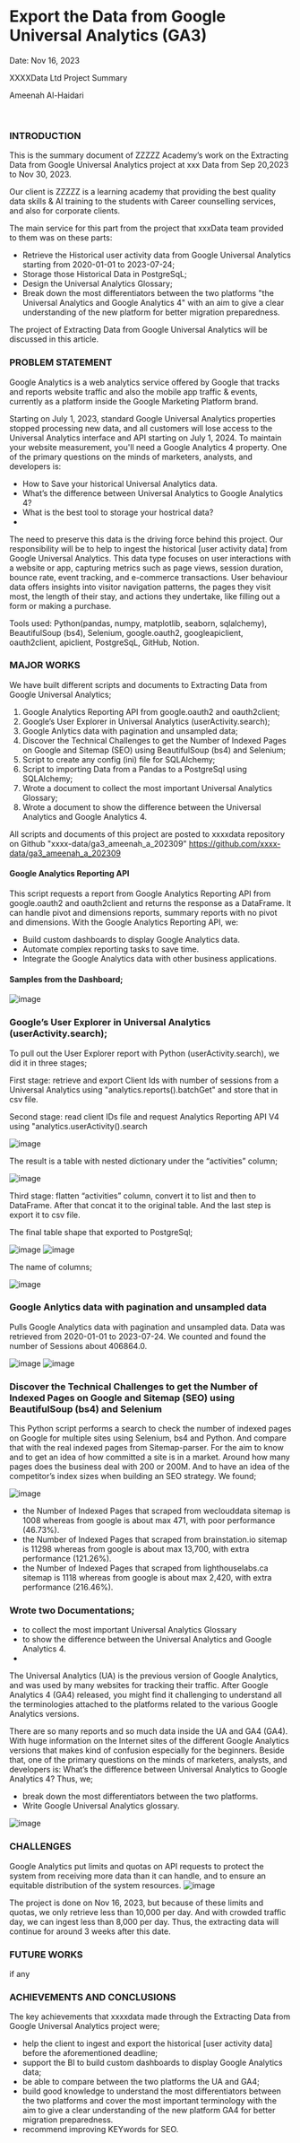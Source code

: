 # Export the Data from Google Universal Analytics (GA3)
Date: Nov 16, 2023

XXXXData Ltd Project Summary 

Ameenah Al-Haidari


 
### INTRODUCTION
This is the summary document of ZZZZZ Academy’s work on the Extracting Data from Google Universal Analytics project at xxx Data from Sep 20,2023 to Nov 30, 2023. 

Our client is ZZZZZ is a learning academy that providing the best quality data skills & AI training to the students with Career counselling services, and also for corporate clients.

The main service for this part from the project that xxxData team provided to them was on these parts:
- Retrieve the Historical user activity data from Google Universal Analytics starting from 2020-01-01 to 2023-07-24;
- Storage those Historical Data in PostgreSqL;
- Design the Universal Analytics Glossary;
- Break down the most differentiators between the two platforms "the Universal Analytics and Google Analytics 4" with an aim to give a clear understanding of the new platform for better migration preparedness.
  
The project of Extracting Data from Google Universal Analytics will be discussed in this article.

### PROBLEM STATEMENT
Google Analytics is a web analytics service offered by Google that tracks and reports website traffic and also the mobile app traffic & events, currently as a platform inside the Google Marketing Platform brand.

Starting on July 1, 2023, standard Google Universal Analytics properties stopped processing new data, and all customers will lose access to the Universal Analytics interface and API starting on July 1, 2024. To maintain your website measurement, you'll need a Google Analytics 4 property.
One of the primary questions on the minds of marketers, analysts, and developers is:

- How to Save your historical Universal Analytics data.
- What’s the difference between Universal Analytics to Google Analytics 4?
- What is the best tool to storage your hostrical data?
- 
The need to preserve this data is the driving force behind this project. Our responsibility will be to help to ingest the historical [user activity data] from Google Universal Analytics. This data type focuses on user interactions with a website or app, capturing metrics such as page views, session duration, bounce rate, event tracking, and e-commerce transactions. User behaviour data offers insights into visitor navigation patterns, the pages they visit most, the length of their stay, and actions they undertake, like filling out a form or making a purchase.

Tools used: Python(pandas, numpy, matplotlib, seaborn, sqlalchemy), BeautifulSoup (bs4), Selenium, google.oauth2, googleapiclient, oauth2client, apiclient, PostgreSqL, GitHub, Notion.

### MAJOR WORKS
We have built different scripts and documents to Extracting Data from Google Universal Analytics;
1.	Google Analytics Reporting API from google.oauth2 and oauth2client;
2.	Google’s User Explorer in Universal Analytics (userActivity.search);
3.	Google Anlytics data with pagination and unsampled data;
4.	Discover the Technical Challenges to get the Number of Indexed Pages on Google and Sitemap (SEO) using BeautifulSoup (bs4) and Selenium;
5.	Script to create any config (ini) file for SQLAlchemy;
6.	Script to importing Data from a Pandas to a PostgreSql using SQLAlchemy;
7.	Wrote a document to collect the most important Universal Analytics Glossary;
8.	Wrote a document to show the difference between the Universal Analytics and Google Analytics 4.

All scripts and documents of this project are posted to xxxxdata repository on Github "xxxx-data/ga3_ameenah_a_202309"
https://github.com/xxxx-data/ga3_ameenah_a_202309


#### Google Analytics Reporting API
This script requests a report from Google Analytics Reporting API from google.oauth2 and oauth2client and returns the response as a DataFrame. It can handle pivot and dimensions reports, summary reports with no pivot and dimensions. With the Google Analytics Reporting API, we:
-	Build custom dashboards to display Google Analytics data.
-	Automate complex reporting tasks to save time.
-	Integrate the Google Analytics data with other business applications.


#### Samples from the Dashboard;

![image](https://github.com/beam-data/ga3_ameenah_a_202309/assets/123785380/7a1344a8-7177-455c-a5c4-6356eaeed365)

 	 
### Google’s User Explorer in Universal Analytics (userActivity.search);
To pull out the User Explorer report with Python (userActivity.search), we did it in three stages;

First stage: retrieve and export Client Ids with number of sessions from a Universal Analytics using "analytics.reports().batchGet" and store that in csv file.

Second stage: read client IDs file and request Analytics Reporting API V4 using "analytics.userActivity().search

![image](https://github.com/beam-data/ga3_ameenah_a_202309/assets/123785380/8448703a-8fb5-4ece-bb69-290ee2ff7de7)

The result is a table with nested dictionary under the “activities” column;

![image](https://github.com/beam-data/ga3_ameenah_a_202309/assets/123785380/e7f35c72-9036-4af9-85b4-c0c2ce96f080)

Third stage: flatten “activities” column, convert it to list and then to DataFrame. After that concat it to the original table. And the last step is export it to csv file. 

The final table shape that exported to PostgreSql;

![image](https://github.com/beam-data/ga3_ameenah_a_202309/assets/123785380/45c01ff3-3bbf-4124-a311-434d52eb6ec4)
![image](https://github.com/beam-data/ga3_ameenah_a_202309/assets/123785380/874486d4-abef-4b48-bb7a-e67154bb7440)

The name of columns;

![image](https://github.com/beam-data/ga3_ameenah_a_202309/assets/123785380/5c8cc6ed-c0e8-4cbd-8230-bad79d9df0fe)


### Google Anlytics data with pagination and unsampled data
Pulls Google Analytics data with pagination and unsampled data. Data was retrieved from 2020-01-01 to 2023-07-24. We counted and found the number of Sessions about 406864.0.

![image](https://github.com/beam-data/ga3_ameenah_a_202309/assets/123785380/330b1743-0e79-4d79-817b-b510506ee1d2)
![image](https://github.com/beam-data/ga3_ameenah_a_202309/assets/123785380/aabcad3b-375c-4ae7-9dd9-1f2a30bd10cf)


### Discover the Technical Challenges to get the Number of Indexed Pages on Google and Sitemap (SEO) using BeautifulSoup (bs4) and Selenium
This Python script performs a search to check the number of indexed pages on Google for multiple sites using Selenium, bs4 and Python. And compare that with the real indexed pages from Sitemap-parser. 
For the aim to know and to get an idea of how committed a site is in a market. Around how many pages does the business deal with 200 or 200M. And to have an idea of the competitor’s index sizes when building an SEO strategy.
We found;

 ![image](https://github.com/beam-data/ga3_ameenah_a_202309/assets/123785380/6147c4d8-06ad-487c-9d1c-d3b7408d85d9)

- the Number of Indexed Pages that scraped from weclouddata sitemap is 1008 whereas from google is about max 471, with poor performance (46.73%).
- the Number of Indexed Pages that scraped from brainstation.io sitemap is 11298 whereas from google is about max 13,700, with extra performance (121.26%).
- the Number of Indexed Pages that scraped from lighthouselabs.ca sitemap is 1118 whereas from google is about max 2,420, with extra performance (216.46%).

### Wrote two Documentations;
-	 to collect the most important Universal Analytics Glossary
-	 to show the difference between the Universal Analytics and Google Analytics 4.
-	 
The Universal Analytics (UA) is the previous version of Google Analytics, and was used by many websites for tracking their traffic. After Google Analytics 4 (GA4) released, you might find it challenging to understand all the terminologies attached to the platforms related to the various Google Analytics versions.

There are so many reports and so much data inside the UA and GA4 (GA4). With huge information on the Internet sites of the different Google Analytics versions that makes kind of confusion especially for the beginners. Beside that, one of the primary questions on the minds of marketers, analysts, and developers is: What’s the difference between Universal Analytics to Google Analytics 4?  Thus, we;

- break down the most differentiators between the two platforms.
- Write Google Universal Analytics glossary.
 	 
![image](https://github.com/beam-data/ga3_ameenah_a_202309/assets/123785380/d94e5b98-a5c1-4985-918e-3354d3a87061)

### CHALLENGES
Google Analytics put limits and quotas on API requests to protect the system from receiving more data than it can handle, and to ensure an equitable distribution of the system resources.
![image](https://github.com/beam-data/ga3_ameenah_a_202309/assets/123785380/1d5ad915-0f33-42eb-a047-abe0efc729ce)

The project is done on Nov 16, 2023, but because of these limits and quotas, we only retrieve less than 10,000 per day. And with crowded traffic day, we can ingest less than 8,000 per day. Thus, the extracting data will continue for around 3 weeks after this date.


### FUTURE WORKS
if any

### ACHIEVEMENTS AND CONCLUSIONS
The key achievements that xxxxdata made through the Extracting Data from Google Universal Analytics project were;

- help the client to ingest and export the historical [user activity data] before the aforementioned deadline;
- support the BI to build custom dashboards to display Google Analytics data;
- be able to compare between the two platforms the UA and GA4;
- build good knowledge to understand the most differentiators between the two platforms and cover the most important terminology with the aim to give a clear understanding of the new platform GA4 for better migration preparedness.
- recommend improving KEYwords for SEO.




